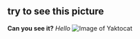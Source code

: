 ## try to see this picture
__Can you see it?__
_Hello_
![Image of Yaktocat](https://octodex.github.com/images/yaktocat.png)
